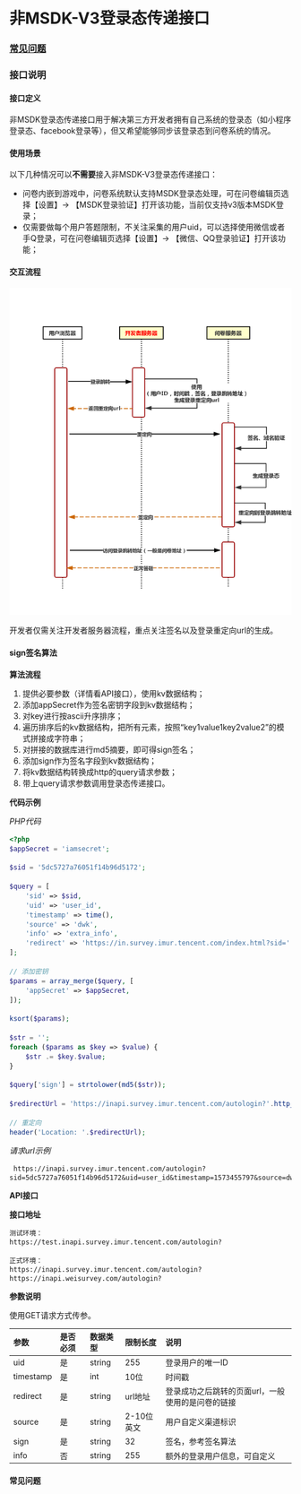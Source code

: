 # 非MSDK-V3登录态传递接口

### [常见问题](fei-msdk-deng-lu-tai-chuan-di-jie-kou.md#chang-jian-wen-ti-1)

### 接口说明

#### 接口定义

非MSDK登录态传递接口用于解决第三方开发者拥有自己系统的登录态（如小程序登录态、facebook登录等），但又希望能够同步该登录态到问卷系统的情况。

#### 使用场景

以下几种情况可以**不需要**接入非MSDK-V3登录态传递接口：

* 问卷内嵌到游戏中，问卷系统默认支持MSDK登录态处理，可在问卷编辑页选择【设置】-&gt; 【MSDK登录验证】打开该功能，当前仅支持v3版本MSDK登录；
* 仅需要做每个用户答题限制，不关注采集的用户uid，可以选择使用微信或者手Q登录，可在问卷编辑页选择【设置】-&gt; 【微信、QQ登录验证】打开该功能；

#### 交互流程

![](../.gitbook/assets/login_uml.jpg)

开发者仅需关注开发者服务器流程，重点关注签名以及登录重定向url的生成。

#### sign签名算法

**算法流程**

1. 提供必要参数（详情看API接口），使用kv数据结构；
2. 添加appSecret作为签名密钥字段到kv数据结构；
3. 对key进行按ascii升序排序；
4. 遍历排序后的kv数据结构，把所有元素，按照“key1value1key2value2”的模式拼接成字符串；
5. 对拼接的数据库进行md5摘要，即可得sign签名；
6. 添加sign作为签名字段到kv数据结构；
7. 将kv数据结构转换成http的query请求参数；
8. 带上query请求参数调用登录态传递接口。

**代码示例**

_PHP代码_

```php
<?php
$appSecret = 'iamsecret';

$sid = '5dc5727a76051f14b96d5172';

$query = [
    'sid' => $sid,
    'uid' => 'user_id',
    'timestamp' => time(),
    'source' => 'dwk',
    'info' => 'extra_info',
    'redirect' => 'https://in.survey.imur.tencent.com/index.html?sid='.$sid,
];

// 添加密钥
$params = array_merge($query, [
    'appSecret' => $appSecret,
]);

ksort($params);

$str = '';
foreach ($params as $key => $value) {
    $str .= $key.$value;
}

$query['sign'] = strtolower(md5($str));

$redirectUrl = 'https://inapi.survey.imur.tencent.com/autologin?'.http_build_query($query);

// 重定向
header('Location: '.$redirectUrl);
```

_请求url示例_

```text
 https://inapi.survey.imur.tencent.com/autologin?sid=5dc5727a76051f14b96d5172&uid=user_id&timestamp=1573455797&source=dwk&info=extra_info&redirect=https%3A%2F%2Fin.survey.imur.tencent.com%2Findex.html%3Fsid%3D5dc5727a76051f14b96d5172&sign=2ac5ab8ce6a9b306e07dc2664fe7d175
```

**API接口**

**接口地址**

```text
测试环境：
https://test.inapi.survey.imur.tencent.com/autologin?

正式环境：
https://inapi.survey.imur.tencent.com/autologin?
https://inapi.weisurvey.com/autologin?
```

**参数说明**

使用GET请求方式传参。

| 参数 | 是否必须 | 数据类型 | 限制长度 | 说明 |
| :--- | :--- | :--- | :--- | :--- |
| uid | 是 | string | 255 | 登录用户的唯一ID |
| timestamp | 是 | int | 10位 | 时间戳 |
| redirect | 是 | string | url地址 | 登录成功之后跳转的页面url，一般使用的是问卷的链接 |
| source | 是 | string | 2-10位英文 | 用户自定义渠道标识 |
| sign | 是 | string | 32 | 签名，参考签名算法 |
| info | 否 | string | 255 | 额外的登录用户信息，可自定义 |

#### 常见问题

